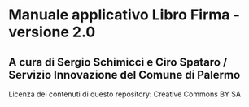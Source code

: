 # Manuale applicativo Libro Firma - versione 2.0
## A cura di Sergio Schimicci e Ciro Spataro / Servizio Innovazione del Comune di Palermo

Licenza dei contenuti di questo repository: Creative Commons BY SA 


